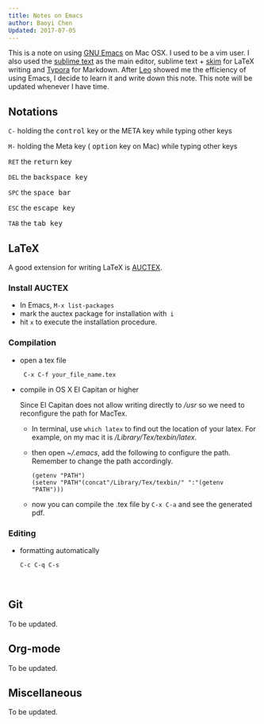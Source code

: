 ```yaml
---
title: Notes on Emacs
author: Baoyi Chen
Updated: 2017-07-05
---
```


This is a note on using [GNU Emacs](https://www.gnu.org/software/emacs/) on Mac OSX.  I used to be a  vim user.  I also used the [sublime text](https://www.sublimetext.com/) as the main editor,  sublime text + [skim](http://skim-app.sourceforge.net/) for LaTeX writing and [Typora](https://typora.io/) for Markdown.  After [Leo](http://duetosymmetry.com) showed me the efficiency of using Emacs, I decide to learn it and write down this note. This note will be updated whenever I have time.   



## Notations

 ``C-``    holding the <kbd>control</kbd> key or the META key  while typing other keys

 ``M-``    holding the Meta key ( <kbd>option</kbd> key on Mac) while typing other keys

``RET``   the  <kbd>return</kbd> key

``DEL``   the <kbd>backspace<kbd> key

``SPC``   the <kbd>space<kbd> bar

``ESC``   the <kbd>escape<kbd> key

``TAB``   the <kbd>tab<kbd> key	





## LaTeX

A good extension for writing LaTeX is [AUCTEX](https://www.gnu.org/software/auctex/). 



### Install AUCTEX

- In Emacs, `` M-x list-packages ``
- mark the auctex package for installation with`` i``
- hit ``x`` to execute the installation procedure.




### Compilation 

* open a tex file

  `` C-x C-f your_file_name.tex``


* compile in OS X EI Capitan or higher

  Since EI Capitan does not allow writing directly to */usr* so we need to reconfigure the path for MacTex. 

  - In terminal, use ``which latex`` to find out the location of your latex.  For example, on my mac it is */Library/Tex/texbin/latex*. 

  - then open *~/.emacs*, add the following to configure the path. Remember to change the path accordingly.

    ```
    (getenv "PATH")
    (setenv "PATH"(concat"/Library/Tex/texbin/" ":"(getenv "PATH")))           
    ```

  - now you can compile the .tex file by ``C-x C-a`` and see the generated pdf.




### Editing  

* formatting automatically

  ``C-c C-q C-s``

  ​



## Git

To be updated.



## Org-mode

To be updated.



## Miscellaneous

To be updated.